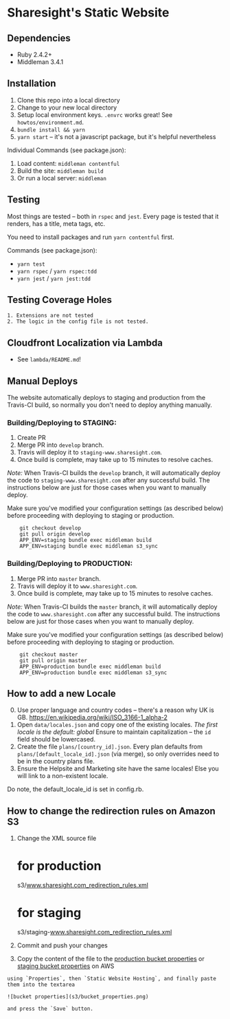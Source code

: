 # Sharesight's Static Website

## Dependencies

- Ruby 2.4.2+
- Middleman 3.4.1

## Installation

1. Clone this repo into a local directory
2. Change to your new local directory
3. Setup local environment keys.  `.envrc` works great!  See `howtos/environment.md`.
4. `bundle install && yarn`
5. `yarn start` – it's not a javascript package, but it's helpful nevertheless

Individual Commands (see package.json):
1. Load content: `middleman contentful`
2. Build the site: `middleman build`
3. Or run a local server: `middleman`

## Testing

Most things are tested – both in `rspec` and `jest`.  Every page is tested that it renders, has a title, meta tags, etc.

You need to install packages and run `yarn contentful` first.

Commands (see package.json):
 - `yarn test`
 - `yarn rspec` / `yarn rspec:tdd`
 - `yarn jest` / `yarn jest:tdd`

## Testing Coverage Holes

	1. Extensions are not tested
	2. The logic in the config file is not tested.

## Cloudfront Localization via Lambda
 - See `lambda/README.md`!

## Manual Deploys

The website automatically deploys to staging and production from the Travis-CI
build, so normally you don't need to deploy anything manually.

### Building/Deploying to STAGING:

1. Create PR
2. Merge PR into `develop` branch.
3. Travis will deploy it to `staging-www.sharesight.com`.
4. Once build is complete, may take up to 15 minutes to resolve caches.

*Note:* When Travis-CI builds the `develop` branch, it will automatically deploy
the code to `staging-www.sharesight.com` after any successful build. The
instructions below are just for those cases when you want to manually deploy.

Make sure you've modified your configuration settings (as described below) before proceeding with deploying to staging or production.

		git checkout develop
		git pull origin develop
		APP_ENV=staging bundle exec middleman build
		APP_ENV=staging bundle exec middleman s3_sync

### Building/Deploying to PRODUCTION:

1. Merge PR into `master` branch.
3. Travis will deploy it to `www.sharesight.com`.
3. Once build is complete, may take up to 15 minutes to resolve caches.

*Note:* When Travis-CI builds the `master` branch, it will automatically deploy
the code to `www.sharesight.com` after any successful build. The
instructions below are just for those cases when you want to manually deploy.

Make sure you've modified your configuration settings (as described below) before proceeding with deploying to staging or production.

		git checkout master
		git pull origin master
		APP_ENV=production bundle exec middleman build
		APP_ENV=production bundle exec middleman s3_sync

## How to add a new Locale

0. Use proper language and country codes – there's a reason why UK is GB.  https://en.wikipedia.org/wiki/ISO_3166-1_alpha-2
1. Open `data/locales.json` and copy one of the existing locales.  *The first locale is the default: global*
 	Ensure to maintain capitalization – the `id` field should be lowercased.
2. Create the file `plans/[country_id].json`. Every plan defaults from `plans/[default_locale_id].json` (via merge), so only overrides need to be in the country plans file.
3. Ensure the Helpsite and Marketing site have the same locales!  Else you will link to a non-existent locale.

Do note, the default_locale_id is set in config.rb.

## How to change the redirection rules on Amazon S3

  1. Change the XML source file

        # for production
        s3/www.sharesight.com_redirection_rules.xml

        # for staging
        s3/staging-www.sharesight.com_redirection_rules.xml

  2. Commit and push your changes
  3. Copy the content of the file to the
  [production bucket properties](https://console.aws.amazon.com/s3/home?region=us-west-1#&bucket=middleman-www&prefix=)
  or
  [staging bucket properties](https://console.aws.amazon.com/s3/home?region=us-west-1#&bucket=staging-middleman-www&prefix=)
  on AWS

    using `Properties`, then `Static Website Hosting`, and finally paste
    them into the textarea

    ![bucket properties](s3/bucket_properties.png)

    and press the `Save` button.
